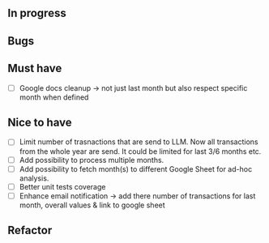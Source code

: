 ## In progress

## Bugs

## Must have

- [ ] Google docs cleanup -> not just last month but also respect specific month when defined

## Nice to have

- [ ] Limit number of trasnactions that are send to LLM. Now all transactions from the whole year are send. It could be limited for last 3/6 months etc.
- [ ] Add possibility to process multiple months.
- [ ] Add possibility to fetch month(s) to different Google Sheet for ad-hoc analysis.
- [ ] Better unit tests coverage
- [ ] Enhance email notification -> add there number of transactions for last month, overall values & link to google sheet

## Refactor
